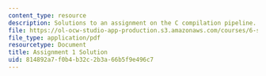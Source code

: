 ```yaml
---
content_type: resource
description: Solutions to an assignment on the C compilation pipeline.
file: https://ol-ocw-studio-app-production.s3.amazonaws.com/courses/6-s096-introduction-to-c-and-c-january-iap-2013/814892a7f0b4b32c2b3a66b5f9e496c7_MIT6_S096_IAP13_assn1_sol.pdf
file_type: application/pdf
resourcetype: Document
title: Assignment 1 Solution
uid: 814892a7-f0b4-b32c-2b3a-66b5f9e496c7
---
```

